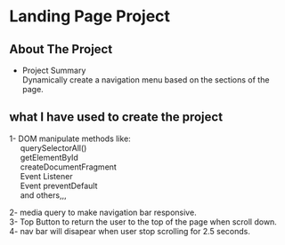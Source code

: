 # Landing Page Project

## About The Project

- Project Summary<br>
Dynamically create a navigation menu based on the sections of the page.

## what I have used to create the project 
1- DOM manipulate methods like: <br>
    &nbsp;&nbsp;&nbsp;&nbsp; querySelectorAll() <br>
    &nbsp;&nbsp;&nbsp;&nbsp; getElementById <br>
    &nbsp;&nbsp;&nbsp;&nbsp; createDocumentFragment <br>
    &nbsp;&nbsp;&nbsp;&nbsp; Event Listener <br>
    &nbsp;&nbsp;&nbsp;&nbsp; Event preventDefault <br>
    &nbsp;&nbsp;&nbsp;&nbsp; and others,,,  <br>

2- media query to make navigation bar responsive.<br>
3- Top Button to return the user to the top of the page when scroll down.<br>
4- nav bar will disapear when user stop scrolling for 2.5 seconds.<br>